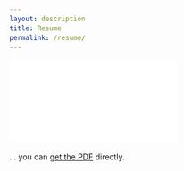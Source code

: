 ```yaml
---
layout: description
title: Resume
permalink: /resume/
---
```


![Eric's resume](/assets/Schnitger_Resume.pdf)

... you can [get the PDF](/assets/Schnitger_Resume.pdf) directly.
